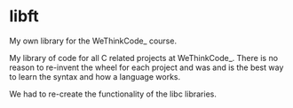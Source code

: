 # libft
My own library for the WeThinkCode_ course.

My library of code for all C related projects at WeThinkCode_. There is no reason to re-invent the wheel for each project and was and is the best way to learn the syntax and how a language works.

We had to re-create the functionality of the libc libraries.
